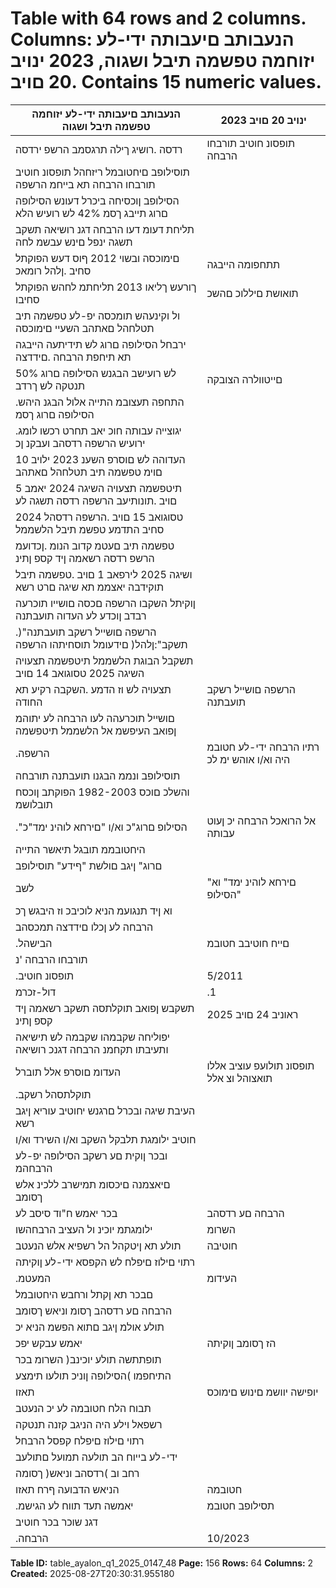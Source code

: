 # Table with 64 rows and 2 columns. Columns: הנעבותב םיעבותה ידי-לע יזוחמה טפשמה תיבל ושגוה, 2023 ינויב 20 םויב. Contains 15 numeric values.

| הנעבותב םיעבותה ידי-לע יזוחמה טפשמה תיבל ושגוה | 2023 ינויב 20 םויב |
|---|---|
| רדסה .רושיג ךילה תרגסמב הרשפ ירדסה | תופסונ חוטיב תורבחו הרבחה |
| תוסילופב םיחטובמל ריזחהל תופסונ חוטיב תורבחו הרבחה תא בייחמ הרשפה |  |
| הסילופב ןוכסיחה ביכרל דעונש הסילופה םרוג תייבג ךסמ 42% לש רועיש הלא |  |
| תליחת דעומ דעו הרבחה דגנ רושיאה תשקב תשגה ינפל םינש עבשמ לחה |  |
| םימוכסה ובשוי 2012 ףוס דעש הפוקתל סחיב .ןלהל רומאכ | תתחפומה הייבגה |
| ךורעש ךליאו 2013 תליחתמ לחהש הפוקתל סחיבו | תואושת םיללוכ םהשכ |
| ול וקינעהש תומכסה יפ-לע טפשמה תיב תטלחהל םאתהב השעיי םימוכסה |  |
| ירבחל הסילופה םרוג לש תידיתעה הייבגה תא תיחפת הרבחה .םידדצה |  |
| 50% לש רועישב הבגנש הסילופה םרוג תנטקה לש ךרדב | םייטוולרה הצובקה |
| .התחפה תעצובמ התייה אלול הבגנ היהש הסילופה םרוג ךסמ |  |
| .יגוצייה עבותה חוכ יאב תחרט רכשו לומג ירועיש הרשפה רדסהב ועבקנ ןכ |  |
| העדוהה לש םוסרפ השענ 2023 ילויב 10 םוימ טפשמה תיב תטלחהל םאתהב |  |
| תיטפשמה תצעויה השיגה 2024 יאמב 5 םויב .תונותיעב הרשפה רדסה תשגה לע |  |
| 2024 טסוגואב 15 םויב .הרשפה רדסהל סחיב התדמע טפשמ תיבל הלשממל |  |
| טפשמה תיב םעטמ קדוב הנומ .ןכדועמ הרשפ רדסה רשאמה ןיד קספ ןתינ |  |
| ושיגה 2025 לירפאב 1 םויב .טפשמה תיבל תוקידבה יאצממ תא שיגה םרט רשא |  |
| ןוקיתל השקבו הרשפה םכסה םושייו תוכרעה רבדב ןוכדע לע העדוה תועבתנה |  |
| .)"הרשפה םושייל רשקב תועבתנה תשקב":ןלהל( םידעומל תוסחיתהו הרשפה |  |
| תשקבל הבוגת הלשממל תיטפשמה תצעויה השיגה 2025 טסוגואב 14 םויב |  |
| תצעויה לש וז הדמע .השקבה רקיע תא החודה | הרשפה םושייל רשקב תועבתנה |
| םושייל תוכרעהה לעו הרבחה לע יתוהמ ןפואב העיפשמ אל הלשממל תיטפשמה |  |
| .הרשפה | רתיו הרבחה ידי-לע חטובמ היה וא/ו אוהש ימ לכ |  |
| תוסילופב ונממ הבגנו תועבתנה תורבחה |  |
| והשלכ םוכס 1982-2003 הפוקתב ןוכסח תובלושמ |  |
| ."הסילופ םרוג"כ וא/ו "םירחא לוהינ ימד"כ | אל הרואכל הרבחה יכ ןעוט עבותה |  |
| היחטובממ תובגל תיאשר התייה |  |
| םרוג" ןיגב םולשת "ףידע" תוסילופב |  |
| לשב | "םירחא לוהינ ימד" וא "הסילופ |
| וא ןיד תנגועמ הניא לוכיבכ וז היבגש ךכ |  |
| הרבחה לע ןכלו םידדצה תמכסהב |  |
| .הבישהל | םייח חוטיבב חטובמ |  |
| תורבחו הרבחה 'נ |  |
| .תופסונ חוטיב | 5/2011 |  |
| דול-זכרמ | .1 |  |
| תשקבש ןפואב תוקלתסה תשקב רשאמה ןיד קספ ןתינ | 2025 ראוניב 24 םויב |
| יפוליחה שקבמהו שקבמה לש תישיאה ותעיבתו תקחמנ הרבחה דגנכ רושיאה |  |
| העדומ םוסרפ אלל תוברל | תופסונ תולועפ עוציב אללו תואצוהל וצ אלל | תיחדנ |
| .תוקלתסהל רשקב | | הרבחב ףיקמ בכר חוטיב תסילופב חטובמ לכ |
| העיבת שיגה ובכרל םרגנש יחוטיב עוריא ןיגב רשא |  |
| חוטיב ילומגת תלבקל השקב וא/ו השירד וא/ו |  |
| ובכר ןוקית םע רשקב הסילופה יפ-לע הרבחהמ |  |
| םיאצמנה םיכסומ תמישרב ללכינ אלש ךסומב |  |
| בכר יאמש ח"וד סיסב לע | הרבחה םע רדסהב |
| ילומגתמ יוכינ ול העציב הרבחהשו | השרומ |
| תולע תא ןיטקהל הל רשפיא אלש הנעטב | חוטיבה |
| רתוי םילוז םיפלח לש הקפסא ידי-לע ןוקיתה |  |
| .המעטמ | העידומ | ןידכ אלש הרבחה יכ ןעטנ |
| םבכר תא ןקתל ורחבש היחטובמל |  |
| הרבחה םע רדסהב ךסומ וניאש ךסומב |  |
| תולע אולמ ןיגב םתוא הפשמ הניא יכ |  |
| יאמש עבקש יפכ | הז ךסומב ןוקיתה |
| תופתתשה תולע יוכינב( השרומ בכר |  |
| התיחפמו )הסילופה ןוניכ תולעו תימצע |  |
| תאזו | יופישה יוושמ םינוש םימוכס |
| תבוח הלח חטובמה לע יכ הנעטב |  |
| רשפאל וילע היה הניגב קזנה תנטקה |  |
| רתוי םילוז םיפלח קפסל הרבחל |  |
| ידי-לע בייוח הב תולעה תמועל םתולעב |  |
| רחב וב )רדסהב וניאש( ךסומה |  |
| הניאש הדבועה ףרח תאזו | חטובמה |
| .יאמשה תעד תווח לע הגישמ | תסילופב חטובמ |  |
| דגנ שוכר בכר חוטיב |  |
| .הרבחה | 10/2023 |  |

**Table ID:** table_ayalon_q1_2025_0147_48
**Page:** 156
**Rows:** 64
**Columns:** 2
**Created:** 2025-08-27T20:30:31.955180
